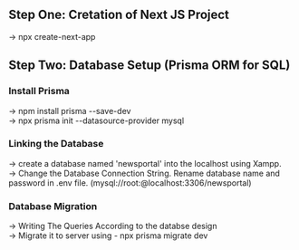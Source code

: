 ## Step One: Cretation of Next JS Project
-> npx create-next-app

## Step Two: Database Setup (Prisma ORM for SQL)

### Install Prisma
-> npm install prisma --save-dev <br>
-> npx prisma init --datasource-provider mysql <br>

### Linking the Database
-> create a database named 'newsportal' into the localhost using Xampp. <br>
-> Change the Database Connection String. Rename database name and password in .env file. (mysql://root:@localhost:3306/newsportal) <br>

### Database Migration
-> Writing The Queries According to the databse design <br>
-> Migrate it to server using - npx prisma migrate dev <br>